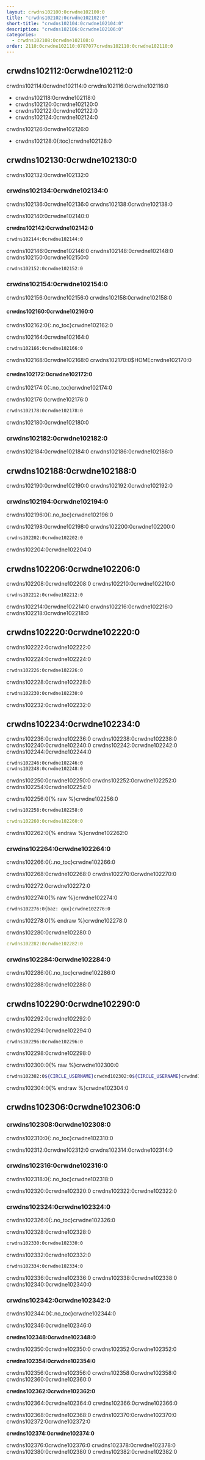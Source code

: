 ```yaml
---
layout: crwdns102100:0crwdne102100:0
title: "crwdns102102:0crwdne102102:0"
short-title: "crwdns102104:0crwdne102104:0"
description: "crwdns102106:0crwdne102106:0"
categories:
  - crwdns102108:0crwdne102108:0
order: 2110:0crwdne102110:0787077crwdns102110:0crwdne102110:0
---
```

## crwdns102112:0crwdne102112:0

crwdns102114:0crwdne102114:0 crwdns102116:0crwdne102116:0

* crwdns102118:0crwdne102118:0 
* crwdns102120:0crwdne102120:0 
* crwdns102122:0crwdne102122:0
* crwdns102124:0crwdne102124:0

crwdns102126:0crwdne102126:0

* crwdns102128:0{:toc}crwdne102128:0

## crwdns102130:0crwdne102130:0

crwdns102132:0crwdne102132:0

### crwdns102134:0crwdne102134:0

crwdns102136:0crwdne102136:0 crwdns102138:0crwdne102138:0

crwdns102140:0crwdne102140:0

**crwdns102142:0crwdne102142:0**

```sh
crwdns102144:0crwdne102144:0
```

crwdns102146:0crwdne102146:0 crwdns102148:0crwdne102148:0 crwdns102150:0crwdne102150:0

```sh
crwdns102152:0crwdne102152:0
```

### crwdns102154:0crwdne102154:0

crwdns102156:0crwdne102156:0 crwdns102158:0crwdne102158:0

#### crwdns102160:0crwdne102160:0

crwdns102162:0{:.no_toc}crwdne102162:0

crwdns102164:0crwdne102164:0

```sh
crwdns102166:0crwdne102166:0
```

crwdns102168:0crwdne102168:0 crwdns102170:0$HOMEcrwdne102170:0

#### crwdns102172:0crwdne102172:0

crwdns102174:0{:.no_toc}crwdne102174:0

crwdns102176:0crwdne102176:0

```sh
crwdns102178:0crwdne102178:0
```

crwdns102180:0crwdne102180:0

### crwdns102182:0crwdne102182:0

crwdns102184:0crwdne102184:0 crwdns102186:0crwdne102186:0

## crwdns102188:0crwdne102188:0

crwdns102190:0crwdne102190:0 crwdns102192:0crwdne102192:0

### crwdns102194:0crwdne102194:0

crwdns102196:0{:.no_toc}crwdne102196:0

crwdns102198:0crwdne102198:0 crwdns102200:0crwdne102200:0

```sh
crwdns102202:0crwdne102202:0
```

crwdns102204:0crwdne102204:0

## crwdns102206:0crwdne102206:0

crwdns102208:0crwdne102208:0 crwdns102210:0crwdne102210:0

```sh
crwdns102212:0crwdne102212:0
```

crwdns102214:0crwdne102214:0 crwdns102216:0crwdne102216:0 crwdns102218:0crwdne102218:0

## crwdns102220:0crwdne102220:0

crwdns102222:0crwdne102222:0

crwdns102224:0crwdne102224:0

```sh
crwdns102226:0crwdne102226:0
```

crwdns102228:0crwdne102228:0

```sh
crwdns102230:0crwdne102230:0
```

crwdns102232:0crwdne102232:0

## crwdns102234:0crwdne102234:0

crwdns102236:0crwdne102236:0 crwdns102238:0crwdne102238:0 crwdns102240:0crwdne102240:0 crwdns102242:0crwdne102242:0 crwdns102244:0crwdne102244:0

```sh
crwdns102246:0crwdne102246:0
crwdns102248:0crwdne102248:0
```

crwdns102250:0crwdne102250:0 crwdns102252:0crwdne102252:0 crwdns102254:0crwdne102254:0

crwdns102256:0{% raw %}crwdne102256:0

```sh
crwdns102258:0crwdne102258:0
```

```yaml
crwdns102260:0crwdne102260:0
```

crwdns102262:0{% endraw %}crwdne102262:0

### crwdns102264:0crwdne102264:0

crwdns102266:0{:.no_toc}crwdne102266:0

crwdns102268:0crwdne102268:0 crwdns102270:0crwdne102270:0

crwdns102272:0crwdne102272:0

crwdns102274:0{% raw %}crwdne102274:0

```sh
crwdns102276:0{baz: qux}crwdne102276:0
```

crwdns102278:0{% endraw %}crwdne102278:0

crwdns102280:0crwdne102280:0

```yaml
crwdns102282:0crwdne102282:0
```

### crwdns102284:0crwdne102284:0

crwdns102286:0{:.no_toc}crwdne102286:0

crwdns102288:0crwdne102288:0

## crwdns102290:0crwdne102290:0

crwdns102292:0crwdne102292:0

crwdns102294:0crwdne102294:0

    crwdns102296:0crwdne102296:0
    

crwdns102298:0crwdne102298:0

crwdns102300:0{% raw %}crwdne102300:0

```sh
crwdns102302:0${CIRCLE_USERNAME}crwdnd102302:0${CIRCLE_USERNAME}crwdnd102302:0${CIRCLE_BUILD_NUM}crwdnd102302:0${CIRCLE_BUILD_URL}crwdnd102302:0${CIRCLE_BRANCH}crwdnd102302:0${CIRCLE_JOB}crwdnd102302:0${CIRCLE_NODE_TOTAL}crwdnd102302:0${CIRCLE_REPOSITORY_URL}crwdnd102302:0$(arch)crwdne102302:0

```

crwdns102304:0{% endraw %}crwdne102304:0

## crwdns102306:0crwdne102306:0

### crwdns102308:0crwdne102308:0

crwdns102310:0{:.no_toc}crwdne102310:0

crwdns102312:0crwdne102312:0 crwdns102314:0crwdne102314:0

### crwdns102316:0crwdne102316:0

crwdns102318:0{:.no_toc}crwdne102318:0

crwdns102320:0crwdne102320:0 crwdns102322:0crwdne102322:0

### crwdns102324:0crwdne102324:0

crwdns102326:0{:.no_toc}crwdne102326:0

crwdns102328:0crwdne102328:0

```sh
crwdns102330:0crwdne102330:0
```

crwdns102332:0crwdne102332:0

```sh
crwdns102334:0crwdne102334:0
```

crwdns102336:0crwdne102336:0 crwdns102338:0crwdne102338:0 crwdns102340:0crwdne102340:0

### crwdns102342:0crwdne102342:0

crwdns102344:0{:.no_toc}crwdne102344:0

crwdns102346:0crwdne102346:0

**crwdns102348:0crwdne102348:0**

crwdns102350:0crwdne102350:0 crwdns102352:0crwdne102352:0

**crwdns102354:0crwdne102354:0**

crwdns102356:0crwdne102356:0 crwdns102358:0crwdne102358:0 crwdns102360:0crwdne102360:0

**crwdns102362:0crwdne102362:0**

crwdns102364:0crwdne102364:0 crwdns102366:0crwdne102366:0

crwdns102368:0crwdne102368:0 crwdns102370:0crwdne102370:0 crwdns102372:0crwdne102372:0

**crwdns102374:0crwdne102374:0**

crwdns102376:0crwdne102376:0 crwdns102378:0crwdne102378:0 crwdns102380:0crwdne102380:0 crwdns102382:0crwdne102382:0